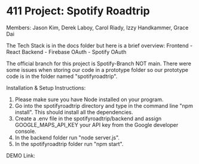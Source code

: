 # 411 Project: Spotify Roadtrip

Members: Jason Kim, Derek Laboy, Carol Riady, Izzy Handkammer, Grace Dai

The Tech Stack is in the docs folder but here is a brief overview: Frontend - React Backend - Firebase OAuth - Spotify OAuth

The official branch for this project is Spotify-Branch NOT main. There were some issues when storing our code in a prototype folder so our prototype code is in the folder named "spotifyroadtrip".

Installation & Setup Instructions:

1. Please make sure you have Node installed on your program. 
2. Go into the spotifyroadtrip directory and type in the command line "npm install". This should install all the dependencies.
3. Create a .env file in the spotifyroadtrip/backend and assign GOOGLE_MAPS_API_KEY your API key from the Google developer console. 
4. In the backend folder run "node server.js".
5. In the spotifyroadtrip folder run "npm start". 

DEMO Link: 
